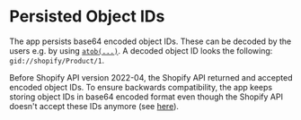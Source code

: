 # Persisted Object IDs

The app persists base64 encoded object IDs. These can be decoded by the users e.g. by using [`atob(...)`](https://developer.mozilla.org/en-US/docs/Web/API/atob). A decoded object ID looks the following: `gid://shopify/Product/1`.

Before Shopify API version 2022-04, the Shopify API returned and accepted encoded object IDs. To ensure backwards compatibility, the app keeps storing object IDs in base64 encoded format even though the Shopify API doesn't accept these IDs anymore (see [here](https://shopify.dev/api/release-notes/2022-04#breaking-changes)).